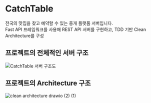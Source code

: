 


CatchTable
=============
전국의 맛집을 찾고 예약할 수 있는 중개 플랫폼 서버입니다.<br>
Fast API 프레임워크를 사용해 REST API 서버를 구현하고, TDD 기반 Clean Architecture를 구성

## 프로젝트의 전체적인 서버 구조
![CatchTable 서버 구조도](https://github.com/teeinn/CatchTable/assets/45514456/1d437e32-384a-4d7f-8910-6536f68b13a8)

## 프로젝트의 Architecture 구조 
![clean architecture drawio (2) (1)](https://github.com/teeinn/CatchTable/assets/45514456/41a0c066-a7b3-4981-af8b-d102a63e1855)
